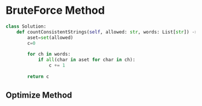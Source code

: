 # BruteForce Method

```python
class Solution:
    def countConsistentStrings(self, allowed: str, words: List[str]) -> int:
        aset=set(allowed)
        c=0
    
        for ch in words:
            if all(char in aset for char in ch):
                c += 1
            
        return c

```

## Optimize Method

```python

```
